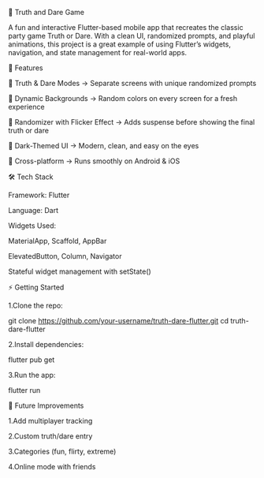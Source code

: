 🎉 Truth and Dare Game

A fun and interactive Flutter-based mobile app that recreates the classic party game Truth or Dare. With a clean UI, randomized prompts, and playful animations, this project is a great example of using Flutter’s widgets, navigation, and state management for real-world apps.

🚀 Features

🎯 Truth & Dare Modes → Separate screens with unique randomized prompts

🎨 Dynamic Backgrounds → Random colors on every screen for a fresh experience

🔄 Randomizer with Flicker Effect → Adds suspense before showing the final truth or dare

🖤 Dark-Themed UI → Modern, clean, and easy on the eyes

📱 Cross-platform → Runs smoothly on Android & iOS

🛠️ Tech Stack

Framework: Flutter

Language: Dart

Widgets Used:

MaterialApp, Scaffold, AppBar

ElevatedButton, Column, Navigator

Stateful widget management with setState()

⚡ Getting Started

1.Clone the repo:

  git clone https://github.com/your-username/truth-dare-flutter.git
  cd truth-dare-flutter

2.Install dependencies:

  flutter pub get

3.Run the app:

 flutter run


🎯 Future Improvements

1.Add multiplayer tracking

2.Custom truth/dare entry

3.Categories (fun, flirty, extreme)

4.Online mode with friends
